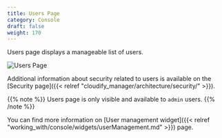 ```yaml
---
title: Users Page
category: Console
draft: false
weight: 170
---
```


Users page displays a manageable list of users.

![Users Page]( /images/ui/pages/users-page.png )

Additional information about security related to users is available on the [Security page]({{< relref "cloudify_manager/architecture/security/" >}}).

{{% note %}}
Users page is only visible and available to `admin` users.
{{% /note %}}

You can find more information on [User management widget]({{< relref "working_with/console/widgets/userManagement.md" >}}) page.
